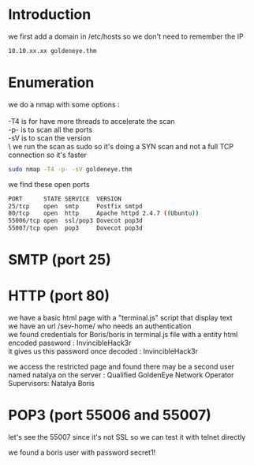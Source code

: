 # Introduction

we first add a domain in /etc/hosts so we don't need to remember the IP
```bash
10.10.xx.xx goldeneye.thm
```

# Enumeration

we do a nmap with some options :\
\
-T4 is for have more threads to accelerate the scan\
-p- is to scan all the ports\
-sV is to scan the version\
\ 
we run the scan as sudo so it's doing a SYN scan and not a full TCP connection so it's faster

```bash
sudo nmap -T4 -p- -sV goldeneye.thm
```

we find these open ports
```bash
PORT      STATE SERVICE  VERSION
25/tcp    open  smtp     Postfix smtpd
80/tcp    open  http     Apache httpd 2.4.7 ((Ubuntu))
55006/tcp open  ssl/pop3 Dovecot pop3d
55007/tcp open  pop3     Dovecot pop3d
```


# SMTP (port 25)



# HTTP (port 80)
we have a basic html page with a "terminal.js" script that display text\
we have an url /sev-home/ who needs an authentication\
we found credentials for Boris/boris in terminal.js file with a entity html encoded password : &#73;&#110;&#118;&#105;&#110;&#99;&#105;&#98;&#108;&#101;&#72;&#97;&#99;&#107;&#51;&#114;\
it gives us this password once decoded : InvincibleHack3r


we access the restricted page and found there may be a second user named natalya on the server :
Qualified GoldenEye Network Operator Supervisors: 
Natalya
Boris


# POP3 (port 55006 and 55007)
let's see the 55007 since it's not SSL so we can test it with telnet directly

we found a boris user with password secret1!
